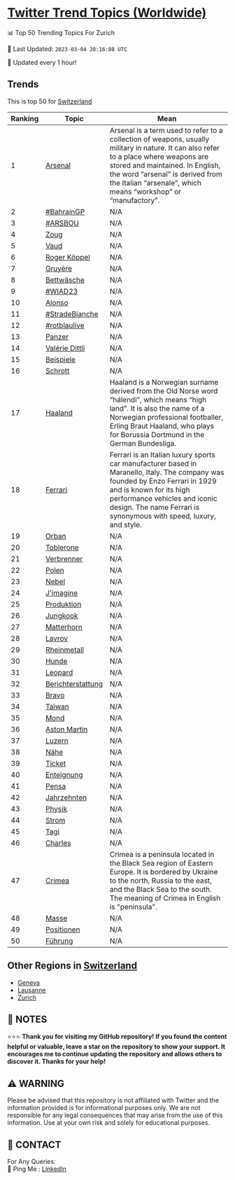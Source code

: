[Twitter Trend Topics (Worldwide)](https://github.com/ErcinDedeoglu/Twitter-Trend-Topics)
==========


📊 Top 50 Trending Topics For Zurich

📆 Last Updated: `2023-03-04 20:16:08 UTC`

🔧 Updated every 1 hour!


## Trends

This is top 50 for [Switzerland](</Switzerland>)

| Ranking | Topic | Mean |
| ------- | ------------ | ------------ |
| 1 | [Arsenal](http://twitter.com/search?q=Arsenal) | Arsenal is a term used to refer to a collection of weapons, usually military in nature. It can also refer to a place where weapons are stored and maintained. In English, the word “arsenal” is derived from the Italian “arsenale”, which means “workshop” or “manufactory”. |
| 2 | [#BahrainGP](http://twitter.com/search?q=%23BahrainGP) | N/A |
| 3 | [#ARSBOU](http://twitter.com/search?q=%23ARSBOU) | N/A |
| 4 | [Zoug](http://twitter.com/search?q=Zoug) | N/A |
| 5 | [Vaud](http://twitter.com/search?q=Vaud) | N/A |
| 6 | [Roger Köppel](http://twitter.com/search?q=Roger+K%c3%b6ppel) | N/A |
| 7 | [Gruyère](http://twitter.com/search?q=Gruy%c3%a8re) | N/A |
| 8 | [Bettwäsche](http://twitter.com/search?q=Bettw%c3%a4sche) | N/A |
| 9 | [#WIAD23](http://twitter.com/search?q=%23WIAD23) | N/A |
| 10 | [Alonso](http://twitter.com/search?q=Alonso) | N/A |
| 11 | [#StradeBianche](http://twitter.com/search?q=%23StradeBianche) | N/A |
| 12 | [#rotblaulive](http://twitter.com/search?q=%23rotblaulive) | N/A |
| 13 | [Panzer](http://twitter.com/search?q=Panzer) | N/A |
| 14 | [Valérie Dittli](http://twitter.com/search?q=Val%c3%a9rie+Dittli) | N/A |
| 15 | [Beispiele](http://twitter.com/search?q=Beispiele) | N/A |
| 16 | [Schrott](http://twitter.com/search?q=Schrott) | N/A |
| 17 | [Haaland](http://twitter.com/search?q=Haaland) | Haaland is a Norwegian surname derived from the Old Norse word “hálendi”, which means “high land”. It is also the name of a Norwegian professional footballer, Erling Braut Haaland, who plays for Borussia Dortmund in the German Bundesliga. |
| 18 | [Ferrari](http://twitter.com/search?q=Ferrari) | Ferrari is an Italian luxury sports car manufacturer based in Maranello, Italy. The company was founded by Enzo Ferrari in 1929 and is known for its high performance vehicles and iconic design. The name Ferrari is synonymous with speed, luxury, and style. |
| 19 | [Orban](http://twitter.com/search?q=Orban) | N/A |
| 20 | [Toblerone](http://twitter.com/search?q=Toblerone) | N/A |
| 21 | [Verbrenner](http://twitter.com/search?q=Verbrenner) | N/A |
| 22 | [Polen](http://twitter.com/search?q=Polen) | N/A |
| 23 | [Nebel](http://twitter.com/search?q=Nebel) | N/A |
| 24 | [J'imagine](http://twitter.com/search?q=J%27imagine) | N/A |
| 25 | [Produktion](http://twitter.com/search?q=Produktion) | N/A |
| 26 | [Jungkook](http://twitter.com/search?q=Jungkook) | N/A |
| 27 | [Matterhorn](http://twitter.com/search?q=Matterhorn) | N/A |
| 28 | [Lavrov](http://twitter.com/search?q=Lavrov) | N/A |
| 29 | [Rheinmetall](http://twitter.com/search?q=Rheinmetall) | N/A |
| 30 | [Hunde](http://twitter.com/search?q=Hunde) | N/A |
| 31 | [Leopard](http://twitter.com/search?q=Leopard) | N/A |
| 32 | [Berichterstattung](http://twitter.com/search?q=Berichterstattung) | N/A |
| 33 | [Bravo](http://twitter.com/search?q=Bravo) | N/A |
| 34 | [Taiwan](http://twitter.com/search?q=Taiwan) | N/A |
| 35 | [Mond](http://twitter.com/search?q=Mond) | N/A |
| 36 | [Aston Martin](http://twitter.com/search?q=Aston+Martin) | N/A |
| 37 | [Luzern](http://twitter.com/search?q=Luzern) | N/A |
| 38 | [Nähe](http://twitter.com/search?q=N%c3%a4he) | N/A |
| 39 | [Ticket](http://twitter.com/search?q=Ticket) | N/A |
| 40 | [Enteignung](http://twitter.com/search?q=Enteignung) | N/A |
| 41 | [Pensa](http://twitter.com/search?q=Pensa) | N/A |
| 42 | [Jahrzehnten](http://twitter.com/search?q=Jahrzehnten) | N/A |
| 43 | [Physik](http://twitter.com/search?q=Physik) | N/A |
| 44 | [Strom](http://twitter.com/search?q=Strom) | N/A |
| 45 | [Tagi](http://twitter.com/search?q=Tagi) | N/A |
| 46 | [Charles](http://twitter.com/search?q=Charles) | N/A |
| 47 | [Crimea](http://twitter.com/search?q=Crimea) | Crimea is a peninsula located in the Black Sea region of Eastern Europe. It is bordered by Ukraine to the north, Russia to the east, and the Black Sea to the south. The meaning of Crimea in English is "peninsula". |
| 48 | [Masse](http://twitter.com/search?q=Masse) | N/A |
| 49 | [Positionen](http://twitter.com/search?q=Positionen) | N/A |
| 50 | [Führung](http://twitter.com/search?q=F%c3%bchrung) | N/A |



## Other Regions in [Switzerland](</Switzerland>)

* [Geneva](</Switzerland/Geneva.md>)
* [Lausanne](</Switzerland/Lausanne.md>)
* [Zurich](</Switzerland/Zurich.md>)



## 📝 NOTES

⭐⭐⭐ **Thank you for visiting my GitHub repository! If you found the content helpful or valuable, leave a star on the repository to show your support. It encourages me to continue updating the repository and allows others to discover it. Thanks for your help!**


## ⚠️ WARNING

Please be advised that this repository is not affiliated with Twitter and the information provided is for informational purposes only. We are not responsible for any legal consequences that may arise from the use of this information. Use at your own risk and solely for educational purposes.


## 📨 CONTACT

 For Any Queries:  
            🏓 Ping Me : [LinkedIn](https://www.linkedin.com/in/ercindedeoglu/)
